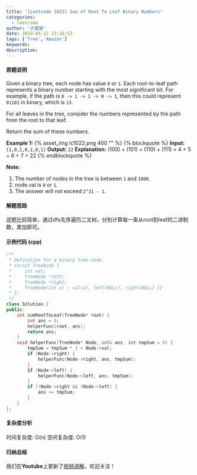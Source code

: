 ```yaml
---
title: '[Leetcode 1022] Sum of Root To Leaf Binary Numbers'
categories:
  - leetcode
author: '大猩猩'
date: 2019-04-12 23:16:53
tags: ['Tree','Amazon']
keywords:
description:
---
```


#### 原题说明
Given a binary tree, each node has value `0` or `1`.  Each root-to-leaf path represents a binary number starting with the most significant bit.  For example, if the path is `0 -> 1 -> 1 -> 0 -> 1`, then this could represent `01101` in binary, which is `13`.

For all leaves in the tree, consider the numbers represented by the path from the root to that leaf.

Return the sum of these numbers.


**Example 1:**
{% asset_img lc1022.png 400 "" %}
{% blockquote %}
**Input:** `[1,0,1,0,1,0,1]`
**Output:** `22`
**Explanation:** (100) + (101) + (110) + (111) = 4 + 5 + 6 + 7 = 22
{% endblockquote %}
 
**Note:**
1. The number of nodes in the tree is between `1` and `1000`.
2. node.val is `0` or `1`.
3. The answer will not exceed `2^31 - 1`.


#### 解题思路
这题比较简单，通过dfs先序遍历二叉树，分别计算每一条从root到leaf的二进制数，累加即可。

#### 示例代码 (cpp)
```cpp
/**
 * Definition for a binary tree node.
 * struct TreeNode {
 *     int val;
 *     TreeNode *left;
 *     TreeNode *right;
 *     TreeNode(int x) : val(x), left(NULL), right(NULL) {}
 * };
 */
class Solution {
public:
    int sumRootToLeaf(TreeNode* root) {
        int ans = 0;
        helperFunc(root, ans);
        return ans;
    }
    void helperFunc(TreeNode* Node, int& ans, int tmpSum = 0) {
        tmpSum = tmpSum * 2 + Node->val;
        if (Node->right) {
            helperFunc(Node->right, ans, tmpSum);
        }
        if (Node->left) {
            helperFunc(Node->left, ans, tmpSum);
        }
        if (!Node->right && !Node->left) {
            ans += tmpSum;
        }
    }
};
```

#### 复杂度分析
时间复杂度: O(n)
空间复杂度: O(1)

#### 归纳总结
我们在**Youtube**上更新了[视频讲解](https://youtu.be/GSc-F_jlYWk)，欢迎关注！